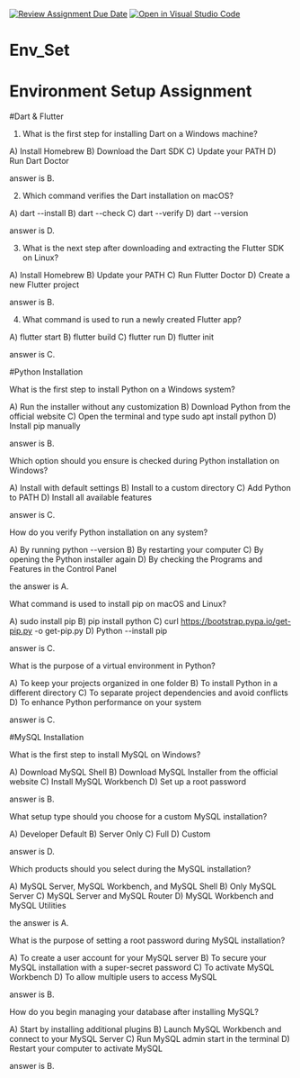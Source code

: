 [![Review Assignment Due Date](https://classroom.github.com/assets/deadline-readme-button-22041afd0340ce965d47ae6ef1cefeee28c7c493a6346c4f15d667ab976d596c.svg)](https://classroom.github.com/a/vnsr1XuU)
[![Open in Visual Studio Code](https://classroom.github.com/assets/open-in-vscode-2e0aaae1b6195c2367325f4f02e2d04e9abb55f0b24a779b69b11b9e10269abc.svg)](https://classroom.github.com/online_ide?assignment_repo_id=16258772&assignment_repo_type=AssignmentRepo)
# Env_Set

# Environment Setup Assignment

#Dart & Flutter

1. What is the first step for installing Dart on a Windows machine?

A) Install Homebrew
B) Download the Dart SDK
C) Update your PATH
D) Run Dart Doctor

 answer is B.

2. Which command verifies the Dart installation on macOS?

A) dart --install
B) dart --check
C) dart --verify
D) dart --version

answer is D.

3. What is the next step after downloading and extracting the Flutter SDK on Linux?

A) Install Homebrew
B) Update your PATH
C) Run Flutter Doctor
D) Create a new Flutter project

answer is B.


4. What command is used to run a newly created Flutter app?

A) flutter start
B) flutter build
C) flutter run
D) flutter init 

answer is C.


#Python Installation

What is the first step to install Python on a Windows system?

A) Run the installer without any customization
B) Download Python from the official website
C) Open the terminal and type sudo apt install python
D) Install pip manually

answer is B.

Which option should you ensure is checked during Python installation on Windows?

A) Install with default settings
B) Install to a custom directory
C) Add Python to PATH
D) Install all available features

answer is C.

How do you verify Python installation on any system?

A) By running python --version
B) By restarting your computer
C) By opening the Python installer again
D) By checking the Programs and Features in the Control Panel

the answer is A.

What command is used to install pip on macOS and Linux?

A) sudo install pip
B) pip install python
C) curl https://bootstrap.pypa.io/get-pip.py -o get-pip.py
D) Python --install pip

answer is C.

What is the purpose of a virtual environment in Python?

A) To keep your projects organized in one folder
B) To install Python in a different directory
C) To separate project dependencies and avoid conflicts
D) To enhance Python performance on your system

answer is C.

#MySQL Installation

What is the first step to install MySQL on Windows?

A) Download MySQL Shell
B) Download MySQL Installer from the official website
C) Install MySQL Workbench
D) Set up a root password

answer is B.

What setup type should you choose for a custom MySQL installation?

A) Developer Default
B) Server Only
C) Full
D) Custom

answer is D.

Which products should you select during the MySQL installation?

A) MySQL Server, MySQL Workbench, and MySQL Shell
B) Only MySQL Server
C) MySQL Server and MySQL Router
D) MySQL Workbench and MySQL Utilities

 the answer is A.

What is the purpose of setting a root password during MySQL installation?

A) To create a user account for your MySQL server
B) To secure your MySQL installation with a super-secret password
C) To activate MySQL Workbench
D) To allow multiple users to access MySQL

answer is B.

How do you begin managing your database after installing MySQL?

A) Start by installing additional plugins
B) Launch MySQL Workbench and connect to your MySQL Server
C) Run MySQL admin start in the terminal
D) Restart your computer to activate MySQL

answer is B.
